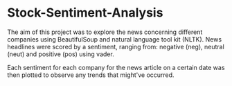 # Stock-Sentiment-Analysis

The aim of this project was to explore the news concerning different companies using BeautifulSoup and natural language tool kit (NLTK). News headlines were scored by a sentiment, ranging from: negative (neg), neutral (neut) and positive (pos) using vader.

Each sentiment for each company for the news article on a certain date was then plotted to observe any trends that might've occurred.
